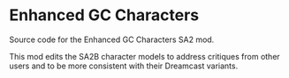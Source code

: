 # Enhanced GC Characters
Source code for the Enhanced GC Characters SA2 mod.

This mod edits the SA2B character models to address critiques from other users and to be more consistent with their Dreamcast variants.
